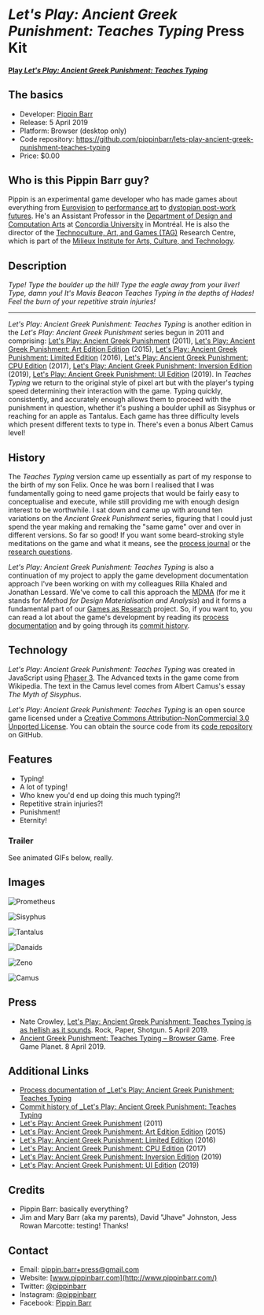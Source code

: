 # _Let's Play: Ancient Greek Punishment: Teaches Typing_ Press Kit

#### [Play _Let's Play: Ancient Greek Punishment: Teaches Typing_](https://pippinbarr.github.io/lets-play-ancient-greek-punishment-teaches-typing)

## The basics

* Developer: [Pippin Barr](http://www.pippinbarr.com/)
* Release: 5 April 2019
* Platform: Browser (desktop only)
* Code repository: https://github.com/pippinbarr/lets-play-ancient-greek-punishment-teaches-typing
* Price: $0.00

## Who is this Pippin Barr guy?

Pippin is an experimental game developer who has made games about everything from [Eurovision](http://www.pippinbarr.com/2012/03/27/epic-sax-game/) to [performance art](http://www.pippinbarr.com/2011/09/14/the-artist-is-present/) to [dystopian post-work futures](http://www.pippinbarr.com/games/2017/07/03/it-is-as-if-you-were-doing-work.html). He's an Assistant Professor in the [Department of Design and Computation Arts](http://www.concordia.ca/finearts/design.html) at [Concordia University](http://www.concordia.ca/) in Montréal. He is also the director of the [Technoculture, Art, and Games (TAG)](http://tag.hexagram.ca/) Research Centre, which is part of the [Milieux Institute for Arts, Culture, and Technology](http://milieux.concordia.ca/).

## Description

_Type! Type the boulder up the hill! Type the eagle away from your liver! Type, damn you! It's Mavis Beacon Teaches Typing in the depths of Hades! Feel the burn of your repetitive strain injuries!_

---

_Let's Play: Ancient Greek Punishment: Teaches Typing_ is another edition in the _Let's Play: Ancient Greek Punishment_ series begun in 2011 and comprising: [Let's Play: Ancient Greek Punishment](http://www.pippinbarr.com/games/letsplayancientgreekpunishment/LetsPlayAncientGreekPunishment.html) (2011), [Let's Play: Ancient Greek Punishment: Art Edition Edition](http://www.pippinbarr.com/games/letsplayletsplayancientgreekpunishmentarteditionedition/) (2015), [Let's Play: Ancient Greek Punishment: Limited Edition](http://www.pippinbarr.com/games/letsplayancientgreekpunishmentlimitededition/) (2016), [Let's Play: Ancient Greek Punishment: CPU Edition](http://pippinbarr.github.io/letsplayancientgreekpunishmentcpuedition/) (2017), [Let's Play: Ancient Greek Punishment: Inversion Edition](https://pippinbarr.github.io/lets-play-ancient-greek-punishment-inversion-edition) (2019), [Let's Play: Ancient Greek Punishment: UI Edition](https://pippinbarr.github.io/lets-play-ancient-greek-punishment-ui-edition) (2019). In _Teaches Typing_ we return to the original style of pixel art but with the player's typing speed determining their interaction with the game. Typing quickly, consistently, and accurately enough allows them to proceed with the punishment in question, whether it's pushing a boulder uphill as Sisyphus or reaching for an apple as Tantalus. Each game has three difficulty levels which present different texts to type in. There's even a bonus Albert Camus level!

## History

The _Teaches Typing_ version came up essentially as part of my response to the birth of my son Felix. Once he was born I realised that I was fundamentally going to need game projects that would be fairly easy to conceptualise and execute, while still providing me with enough design interest to be worthwhile. I sat down and came up with around ten variations on the _Ancient Greek Punishment_ series, figuring that I could just spend the year making and remaking the "same game" over and over in different versions. So far so good! If you want some beard-stroking style meditations on the game and what it means, see the [process journal](https://github.com/pippinbarr/lets-play-ancient-greek-punishment-teaches-typing/blob/master/process/process-journal.md) or the [research questions](https://github.com/pippinbarr/lets-play-ancient-greek-punishment-teaches-typing/blob/master/process/research-questions.md).

_Let's Play: Ancient Greek Punishment: Teaches Typing_ is also a continuation of my project to apply the game development documentation approach I've been working on with my colleagues Rilla Khaled and Jonathan Lessard. We've come to call this approach the [MDMA](http://www.gamesasresearch.com/mdma) (for me it stands for _Method for Design Materialisation and Analysis_) and it forms a fundamental part of our [Games as Research](http://www.gamesasresearch.com/) project. So, if you want to, you can read a lot about the game's development by reading its [process documentation](https://github.com/pippinbarr/lets-play-ancient-greek-punishment-teaches-typing/blob/master/process/README.md) and by going through its [commit history](https://github.com/pippinbarr/lets-play-ancient-greek-punishment-teaches-typing/commits/master).

## Technology

_Let's Play: Ancient Greek Punishment: Teaches Typing_ was created in JavaScript using [Phaser 3](https://phaser.io/). The Advanced texts in the game come from Wikipedia. The text in the Camus level comes from Albert Camus's essay _The Myth of Sisyphus_.

_Let's Play: Ancient Greek Punishment: Teaches Typing_ is an open source game licensed under a [Creative Commons Attribution-NonCommercial 3.0 Unported License](http://creativecommons.org/licenses/by-nc/3.0/). You can obtain the source code from its [code repository](https://github.com/pippinbarr/lets-play-ancient-greek-punishment-teaches-typing) on GitHub.

## Features

- Typing!
- A lot of typing!
- Who knew you'd end up doing this much typing?!
- Repetitive strain injuries?!
- Punishment!
- Eternity!

### Trailer

See animated GIFs below, really.

## Images

![Prometheus](images/prometheus-teaches-typing.gif)

![Sisyphus](images/sisyphus-teaches-typing.gif)

![Tantalus](images/tantalus-teaches-typing.gif)

![Danaids](images/danaids-teaches-typing.gif)

![Zeno](images/zeno-teaches-typing.gif)

![Camus](images/camus-teaches-typing.gif)

## Press

- Nate Crowley, [Let's Play: Ancient Greek Punishment: Teaches Typing is as hellish as it sounds](https://www.rockpapershotgun.com/2019/04/05/lets-play-ancient-greek-punishment-teaches-typing-is-as-hellish-as-it-sounds/). Rock, Paper, Shotgun. 5 April 2019.
- [Ancient Greek Punishment: Teaches Typing – Browser Game](https://www.freegameplanet.com/ancient-greek-punishment-teaches-typing-browser-game/). Free Game Planet. 8 April 2019.

## Additional Links

- [Process documentation of _Let's Play: Ancient Greek Punishment: Teaches Typing](https://github.com/pippinbarr/lets-play-ancient-greek-punishment-teaches-typing/blob/master/process/README.md)
- [Commit history of _Let's Play: Ancient Greek Punishment: Teaches Typing](https://github.com/pippinbarr/lets-play-ancient-greek-punishment-teaches-typing/commits/master)
- [Let's Play: Ancient Greek Punishment](http://www.pippinbarr.com/games/letsplayancientgreekpunishment/LetsPlayAncientGreekPunishment.html) (2011)
- [Let's Play: Ancient Greek Punishment: Art Edition Edition](http://www.pippinbarr.com/games/letsplayletsplayancientgreekpunishmentarteditionedition/) (2015)
- [Let's Play: Ancient Greek Punishment: Limited Edition](http://www.pippinbarr.com/games/letsplayancientgreekpunishmentlimitededition/) (2016)
- [Let's Play: Ancient Greek Punishment: CPU Edition](http://pippinbarr.github.io/letsplayancientgreekpunishmentcpuedition/) (2017)
- [Let's Play: Ancient Greek Punishment: Inversion Edition](https://pippinbarr.github.io/lets-play-ancient-greek-punishment-inversion-edition) (2019)
- [Let's Play: Ancient Greek Punishment: UI Edition](https://pippinbarr.github.io/lets-play-ancient-greek-punishment-ui-edition) (2019)

## Credits

* Pippin Barr: basically everything?
* Jim and Mary Barr (aka my parents), David "Jhave" Johnston, Jess Rowan Marcotte: testing! Thanks!

## Contact

* Email: [pippin.barr+press@gmail.com](mailto:pippin.barr+press@gmail.com)
* Website: [www.pippinbarr.com](http://www.pippinbarr.com/)
* Twitter: [@pippinbarr](https://www.twitter.com/pippinbarr)
* Instagram: [@pippinbarr](https://www.instagram.com/pippinbarr)
* Facebook: [Pippin Barr](http://www.facebook.com/pippin.barr)
